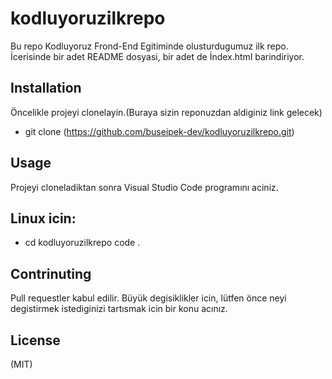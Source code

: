 
# kodluyoruzilkrepo
Bu repo Kodluyoruz Frond-End Egitiminde olusturdugumuz ilk repo. İcerisinde bir adet README dosyasi, bir adet de İndex.html barindiriyor. 

## Installation 

Öncelikle projeyi clonelayin.(Buraya sizin reponuzdan aldiginiz link gelecek)
- git clone (https://github.com/buseipek-dev/kodluyoruzilkrepo.git)

## Usage 

Projeyi cloneladiktan sonra Visual Studio Code programını aciniz.

## Linux icin:

- cd kodluyoruzilkrepo
  code . 

## Contrinuting

Pull requestler kabul edilir. Büyük degisiklikler icin, lütfen önce neyi degistirmek istediginizi tartısmak icin bir konu acınız. 

## License

(MIT)

